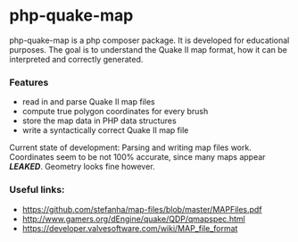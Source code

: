 # php-quake-map #

php-quake-map is a php composer package. It is developed for educational purposes. The goal is to understand the Quake II map format, how it can be interpreted and correctly generated.

### Features ###

* read in and parse Quake II map files
* compute true polygon coordinates for every brush
* store the map data in PHP data structures
* write a syntactically correct Quake II map file

Current state of development: Parsing and writing map files work. Coordinates seem to be not 100% accurate, since many maps appear ***LEAKED***. Geometry looks fine however.

### Useful links: ###
* https://github.com/stefanha/map-files/blob/master/MAPFiles.pdf
* http://www.gamers.org/dEngine/quake/QDP/qmapspec.html
* https://developer.valvesoftware.com/wiki/MAP_file_format
